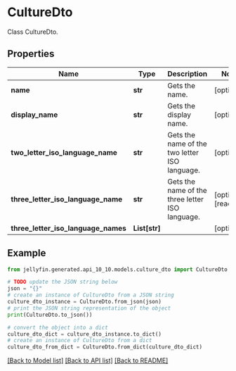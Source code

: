 # CultureDto

Class CultureDto.

## Properties

Name | Type | Description | Notes
------------ | ------------- | ------------- | -------------
**name** | **str** | Gets the name. | [optional] 
**display_name** | **str** | Gets the display name. | [optional] 
**two_letter_iso_language_name** | **str** | Gets the name of the two letter ISO language. | [optional] 
**three_letter_iso_language_name** | **str** | Gets the name of the three letter ISO language. | [optional] [readonly] 
**three_letter_iso_language_names** | **List[str]** |  | [optional] 

## Example

```python
from jellyfin.generated.api_10_10.models.culture_dto import CultureDto

# TODO update the JSON string below
json = "{}"
# create an instance of CultureDto from a JSON string
culture_dto_instance = CultureDto.from_json(json)
# print the JSON string representation of the object
print(CultureDto.to_json())

# convert the object into a dict
culture_dto_dict = culture_dto_instance.to_dict()
# create an instance of CultureDto from a dict
culture_dto_from_dict = CultureDto.from_dict(culture_dto_dict)
```
[[Back to Model list]](README.md#documentation-for-models) [[Back to API list]](README.md#documentation-for-api-endpoints) [[Back to README]](README.md)


